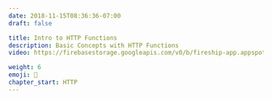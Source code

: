 ```yaml
---
date: 2018-11-15T08:36:36-07:00
draft: false

title: Intro to HTTP Functions
description: Basic Concepts with HTTP Functions
video: https://firebasestorage.googleapis.com/v0/b/fireship-app.appspot.com/o/courses%2Fcloud-functions-master-course%2F2-httpintro.mp4?alt=media&token=d81a1949-d7d0-46e2-be07-46fe51b83672

weight: 6
emoji: 📡
chapter_start: HTTP 
---
```


